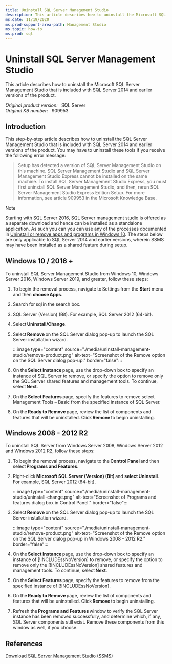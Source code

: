 ```yaml
---
title: Uninstall SQL Server Management Studio
description: This article describes how to uninstall the Microsoft SQL Server Management Studio that is included with SQL Server 2014 and earlier versions of the product.
ms.date: 11/19/2020
ms.prod-support-area-path: Management Studio
ms.topic: how-to
ms.prod: sql
---
```

# Uninstall SQL Server Management Studio

This article describes how to uninstall the Microsoft SQL Server Management Studio that is included with SQL Server 2014 and earlier versions of the product.

_Original product version:_ &nbsp; SQL Server  
_Original KB number:_ &nbsp; 909953

## Introduction

This step-by-step article describes how to uninstall the SQL Server Management Studio that is included with SQL Server 2014 and earlier versions of the product. You may have to uninstall these tools if you receive the following error message:

> Setup has detected a version of SQL Server Management Studio on this machine. SQL Server Management Studio and SQL Server Management Studio Express cannot be installed on the same machine. To install SQL Server Management Studio Express, you must first uninstall SQL Server Management Studio, and then, rerun SQL Server Management Studio Express Edition Setup. For more information, see article 909953 in the Microsoft Knowledge Base.

> [!NOTE]
> Starting with SQL Server 2016, SQL Server management studio is offered as a separate download and hence can be installed as a standalone application. As such you can you can use any of the processes documented in [Uninstall or remove apps and programs in Windows 10](https://support.microsoft.com/windows/uninstall-or-remove-apps-and-programs-in-windows-10-4b55f974-2cc6-2d2b-d092-5905080eaf98). The steps below are only applicable to SQL Server 2014 and earlier versions, wherein SSMS may have been installed as a shared feature during setup.

## Windows 10 / 2016 +

To uninstall SQL Server Management Studio from Windows 10, Windows Server 2016, Windows Server 2019, and greater, follow these steps:

1. To begin the removal process, navigate to Settings from the **Start** menu and then **choose Apps**.

1. Search for sql in the search box.

1. SQL Server (Version) (Bit). For example, SQL Server 2012 (64-bit).

1. Select **Uninstall/Change**.

1. Select **Remove** on the SQL Server dialog pop-up to launch the SQL Server installation wizard.

   :::image type="content" source="./media/uninstall-management-studio/remove-product.png" alt-text="Screenshot of the Remove option on the SQL Server dialog pop-up." border="false":::

1. On the **Select Instance** page, use the drop-down box to specify an instance of SQL Server to remove, or specify the option to remove only the SQL Server shared features and management tools. To continue, select **Next**.

1. On the **Select Features** page, specify the features to remove select Management Tools – Basic from the specified instance of SQL Server.

1. On the **Ready to Remove** page, review the list of components and features that will be uninstalled. Click **Remove** to begin uninstalling.

## Windows 2008 - 2012 R2

To uninstall SQL Server from Windows Server 2008, Windows Server 2012 and Windows 2012 R2, follow these steps:

1. To begin the removal process, navigate to the **Control Panel** and then select **Programs and Features**.

1. Right-click **Microsoft SQL Server (Version) (Bit)** and **select Uninstall**. For example, SQL Server 2012 (64-bit).

   :::image type="content" source="./media/uninstall-management-studio/uninstall-change.png" alt-text="Screenshot of Programs and features dialog box in Control Panel." border="false":::

1. Select **Remove** on the SQL Server dialog pop-up to launch the SQL Server installation wizard.

   :::image type="content" source="./media/uninstall-management-studio/remove-product.png" alt-text="Screenshot of the Remove option on the SQL Server dialog pop-up in Windows 2008 - 2012 R2." border="false":::

1. On the **Select Instance** page, use the drop-down box to specify an instance of [!INCLUDEssNoVersion] to remove, or specify the option to remove only the [!INCLUDEssNoVersion] shared features and management tools. To continue, select **Next**.

1. On the **Select Features** page, specify the features to remove from the specified instance of [!INCLUDEssNoVersion].

1. On the **Ready to Remove** page, review the list of components and features that will be uninstalled. Click **Remove** to begin uninstalling.

1. Refresh the **Programs and Features** window to verify the SQL Server instance has been removed successfully, and determine which, if any, SQL Server components still exist. Remove these components from this window as well, if you choose.

## References

[Download SQL Server Management Studio (SSMS)](/sql/ssms/download-sql-server-management-studio-ssms)
